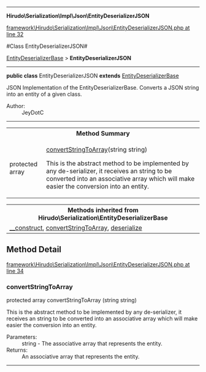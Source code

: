 

- - -

**Hirudo\Serialization\Impl\Json\EntityDeserializerJSON**


<a href="https://github.com/JeyDotC/Hirudo/blob/make-composer-compatible/framework/Hirudo/Serialization/Impl/Json/EntityDeserializerJSON.php#L32" target='_blank'>framework\Hirudo\Serialization\Impl\Json\EntityDeserializerJSON.php at line 32</a>

#Class EntityDeserializerJSON#

<a href="https://github.com/JeyDotC/Hirudo-docs/blob/master/Hirudo/Serialization/EntityDeserializerBase.md">EntityDeserializerBase</a>
 &gt; **EntityDeserializerJSON**




- - -

<p><strong>public  class</strong> <span>EntityDeserializerJSON</span>
<strong>extends</strong> <a href="https://github.com/JeyDotC/Hirudo-docs/blob/master/Hirudo/Serialization/EntityDeserializerBase.md">EntityDeserializerBase</a>

</p>

<div class="comment" id="overview_description"><p>JSON Implementation of the EntityDeserializerBase. Converts a JSON string
into an entity of a given class.</p></div>

<dl>
<dt>Author:</dt>
<dd>JeyDotC</dd>
</dl>


<hr />

<table id="summary_method">
<tr><th colspan="2">Method Summary</th></tr>
<tr>
<td><span class='k'>protected </span> <span class='nx'>array</span></td>
<td class="description"><p class="name"><a href="#convertstringtoarray">convertStringToArray</a>(string string)</p><p class="description">This is the abstract method to be implemented by any de-serializer, it receives
an string to be converted into an associative array which will make easier
the conversion into an entity.</p></td>
</tr>
</table>

<table class="inherit">
<tr><th colspan="2">Methods inherited from Hirudo\Serialization\EntityDeserializerBase</th></tr>
<tr><td><a href="https://github.com/JeyDotC/Hirudo-docs/blob/master/Hirudo/Serialization/EntityDeserializerBase.md#__construct">__construct</a>, <a href="https://github.com/JeyDotC/Hirudo-docs/blob/master/Hirudo/Serialization/EntityDeserializerBase.md#convertstringtoarray">convertStringToArray</a>, <a href="https://github.com/JeyDotC/Hirudo-docs/blob/master/Hirudo/Serialization/EntityDeserializerBase.md#deserialize">deserialize</a></td></tr></table>

<h2 id="detail_method">Method Detail</h2>

<a href="https://github.com/JeyDotC/Hirudo/blob/make-composer-compatible/framework/Hirudo/Serialization/Impl/Json/EntityDeserializerJSON.php#L34" target='_blank'>framework\Hirudo\Serialization\Impl\Json\EntityDeserializerJSON.php at line 34</a>

<h3 id="convertStringToArray()">convertStringToArray</h3>
<span class='k'>protected </span> <span class='nx'>array</span> <span class='nf'>convertStringToArray</span> (string string)

<div class="details">
<p>This is the abstract method to be implemented by any de-serializer, it receives
an string to be converted into an associative array which will make easier
the conversion into an entity.</p><dl>
<dt>Parameters:</dt>
<dd>string - The associative array that represents the entity.</dd>
<dt>Returns:</dt>
<dd>An associative array that represents the entity.</dd>
</dl>

</div>

- - -

